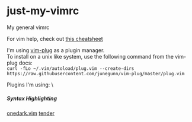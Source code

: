# just-my-vimrc
My general vimrc

For vim help, check out [this cheatsheet](https://vim.rtorr.com/)

I'm using [vim-plug](https://github.com/junegunn/vim-plug) as a plugin manager. \
To install on a unix like system, use the following command from the vim-plug docs: \
`curl -fLo ~/.vim/autoload/plug.vim --create-dirs https://raw.githubusercontent.com/junegunn/vim-plug/master/plug.vim`

Plugins I'm using: \

##### Syntax Highlighting

[onedark.vim](https://github.com/joshdick/onedark.vim)
[tender](https://github.com/jacoborus/tender.vim)
